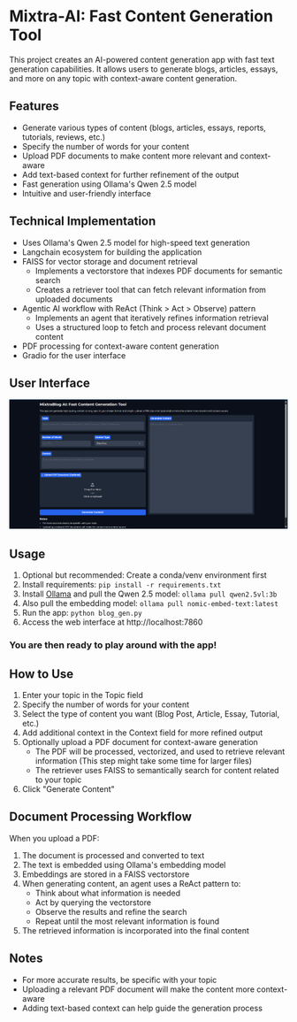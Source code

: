 # Mixtra-AI: Fast Content Generation Tool

This project creates an AI-powered content generation app with fast text generation capabilities. It allows users to generate blogs, articles, essays, and more on any topic with context-aware content generation.

## Features

- Generate various types of content (blogs, articles, essays, reports, tutorials, reviews, etc.)
- Specify the number of words for your content
- Upload PDF documents to make content more relevant and context-aware
- Add text-based context for further refinement of the output
- Fast generation using Ollama's Qwen 2.5 model
- Intuitive and user-friendly interface

## Technical Implementation

- Uses Ollama's Qwen 2.5 model for high-speed text generation
- Langchain ecosystem for building the application
- FAISS for vector storage and document retrieval
  - Implements a vectorstore that indexes PDF documents for semantic search
  - Creates a retriever tool that can fetch relevant information from uploaded documents
- Agentic AI workflow with ReAct (Think > Act > Observe) pattern
  - Implements an agent that iteratively refines information retrieval
  - Uses a structured loop to fetch and process relevant document content
- PDF processing for context-aware content generation
- Gradio for the user interface

## User Interface

![UI of Mixtra-AI Tool](UI%20of%20tool.png)

## Usage

1. Optional but recommended: Create a conda/venv environment first
2. Install requirements: `pip install -r requirements.txt`
3. Install [Ollama](https://ollama.com/) and pull the Qwen 2.5 model: `ollama pull qwen2.5vl:3b`
4. Also pull the embedding model: `ollama pull nomic-embed-text:latest`
5. Run the app: `python blog_gen.py`
6. Access the web interface at http://localhost:7860

### You are then ready to play around with the app!

## How to Use

1. Enter your topic in the Topic field
2. Specify the number of words for your content
3. Select the type of content you want (Blog Post, Article, Essay, Tutorial, etc.)
4. Add additional context in the Context field for more refined output
5. Optionally upload a PDF document for context-aware generation
   - The PDF will be processed, vectorized, and used to retrieve relevant information (This step might take some time for larger files)
   - The retriever uses FAISS to semantically search for content related to your topic
6. Click "Generate Content"

## Document Processing Workflow

When you upload a PDF:
1. The document is processed and converted to text
2. The text is embedded using Ollama's embedding model
3. Embeddings are stored in a FAISS vectorstore
4. When generating content, an agent uses a ReAct pattern to:
   - Think about what information is needed
   - Act by querying the vectorstore
   - Observe the results and refine the search
   - Repeat until the most relevant information is found
5. The retrieved information is incorporated into the final content

## Notes

- For more accurate results, be specific with your topic
- Uploading a relevant PDF document will make the content more context-aware
- Adding text-based context can help guide the generation process
